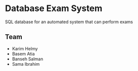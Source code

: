 
# Database Exam System
SQL database for an automated system that can perform exams 


## Team
- Karim Helmy 
- Basem Atia 
- Banseh Salman 
- Sama Ibrahim 



